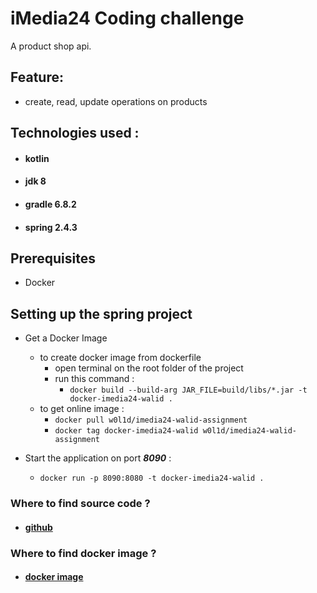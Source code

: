 # iMedia24 Coding challenge
A product shop api.


## Feature:
- create, read, update operations on products

## Technologies used :
* #### kotlin
* #### jdk 8
* #### gradle 6.8.2
* #### spring 2.4.3

## Prerequisites
* Docker

## Setting up the spring project
* Get a Docker Image
  * to create docker image from dockerfile
    * open terminal on the root folder of the project
    * run this command :
      * `docker build --build-arg JAR_FILE=build/libs/*.jar -t docker-imedia24-walid .`
  * to get online image :
    * `docker pull w0l1d/imedia24-walid-assignment`
    * `docker tag docker-imedia24-walid w0l1d/imedia24-walid-assignment `

* Start the application on port **_8090_** :
  * `docker run -p 8090:8080 -t docker-imedia24-walid .`



### Where to find source code ?
* #### [github](https://github.com/w0l1d/shop_imedia24_walid)
### Where to find docker image ?
* #### [docker image](https://hub.docker.com/repository/docker/w0l1d/imedia24-walid-assignment)

